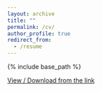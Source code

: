 ```yaml
---
layout: archive
title: ""
permalink: /cv/
author_profile: true
redirect_from:
  - /resume
---
```


{% include base_path %}

[View / Download from the link](https://github.com/shayan823/shayan823.github.io/blob/master/files/cv.pdf)
